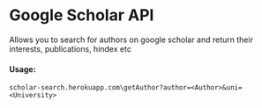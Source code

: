# Google Scholar API
Allows you to search for authors on google scholar and return their interests, publications, hindex etc

#### Usage:
````
scholar-search.herokuapp.com\getAuthor?author=<Author>&uni=<University>
````


